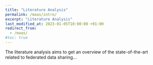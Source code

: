 ```yaml
---
title: "Literature Analysis"
permalink: /maas/intro/
excerpt: "Literature Analysis"
last_modified_at: 2023-01-05T10:00:00 +01:00
redirect_from:
  - /maas/
#toc: true
---
```

The literature analysis aims to get an overview of the state-of-the-art related to federated data sharing...
